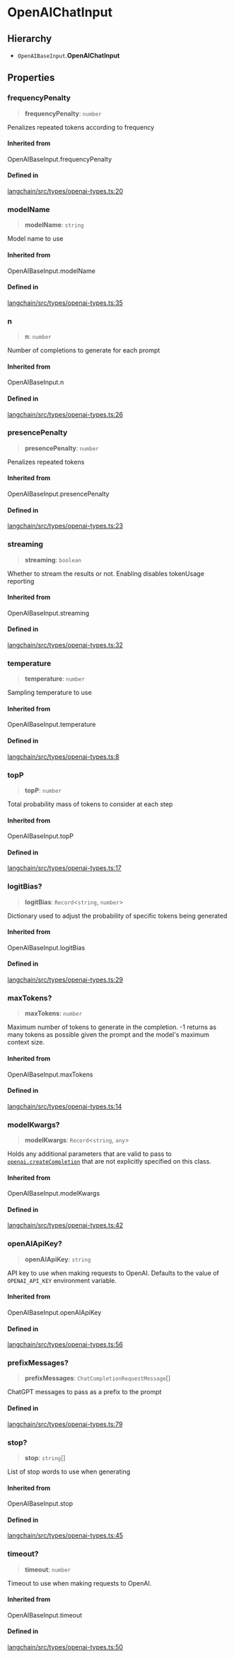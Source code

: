 OpenAIChatInput
===============

Hierarchy[​](#hierarchy "Direct link to Hierarchy")
---------------------------------------------------

*   `OpenAIBaseInput`.**OpenAIChatInput**

Properties[​](#properties "Direct link to Properties")
------------------------------------------------------

### frequencyPenalty[​](#frequencypenalty "Direct link to frequencyPenalty")

> **frequencyPenalty**: `number`

Penalizes repeated tokens according to frequency

#### Inherited from[​](#inherited-from "Direct link to Inherited from")

OpenAIBaseInput.frequencyPenalty

#### Defined in[​](#defined-in "Direct link to Defined in")

[langchain/src/types/openai-types.ts:20](https://github.com/hwchase17/langchainjs/blob/46e1734/langchain/src/types/openai-types.ts#L20)

### modelName[​](#modelname "Direct link to modelName")

> **modelName**: `string`

Model name to use

#### Inherited from[​](#inherited-from-1 "Direct link to Inherited from")

OpenAIBaseInput.modelName

#### Defined in[​](#defined-in-1 "Direct link to Defined in")

[langchain/src/types/openai-types.ts:35](https://github.com/hwchase17/langchainjs/blob/46e1734/langchain/src/types/openai-types.ts#L35)

### n[​](#n "Direct link to n")

> **n**: `number`

Number of completions to generate for each prompt

#### Inherited from[​](#inherited-from-2 "Direct link to Inherited from")

OpenAIBaseInput.n

#### Defined in[​](#defined-in-2 "Direct link to Defined in")

[langchain/src/types/openai-types.ts:26](https://github.com/hwchase17/langchainjs/blob/46e1734/langchain/src/types/openai-types.ts#L26)

### presencePenalty[​](#presencepenalty "Direct link to presencePenalty")

> **presencePenalty**: `number`

Penalizes repeated tokens

#### Inherited from[​](#inherited-from-3 "Direct link to Inherited from")

OpenAIBaseInput.presencePenalty

#### Defined in[​](#defined-in-3 "Direct link to Defined in")

[langchain/src/types/openai-types.ts:23](https://github.com/hwchase17/langchainjs/blob/46e1734/langchain/src/types/openai-types.ts#L23)

### streaming[​](#streaming "Direct link to streaming")

> **streaming**: `boolean`

Whether to stream the results or not. Enabling disables tokenUsage reporting

#### Inherited from[​](#inherited-from-4 "Direct link to Inherited from")

OpenAIBaseInput.streaming

#### Defined in[​](#defined-in-4 "Direct link to Defined in")

[langchain/src/types/openai-types.ts:32](https://github.com/hwchase17/langchainjs/blob/46e1734/langchain/src/types/openai-types.ts#L32)

### temperature[​](#temperature "Direct link to temperature")

> **temperature**: `number`

Sampling temperature to use

#### Inherited from[​](#inherited-from-5 "Direct link to Inherited from")

OpenAIBaseInput.temperature

#### Defined in[​](#defined-in-5 "Direct link to Defined in")

[langchain/src/types/openai-types.ts:8](https://github.com/hwchase17/langchainjs/blob/46e1734/langchain/src/types/openai-types.ts#L8)

### topP[​](#topp "Direct link to topP")

> **topP**: `number`

Total probability mass of tokens to consider at each step

#### Inherited from[​](#inherited-from-6 "Direct link to Inherited from")

OpenAIBaseInput.topP

#### Defined in[​](#defined-in-6 "Direct link to Defined in")

[langchain/src/types/openai-types.ts:17](https://github.com/hwchase17/langchainjs/blob/46e1734/langchain/src/types/openai-types.ts#L17)

### logitBias?[​](#logitbias "Direct link to logitBias?")

> **logitBias**: `Record`<`string`, `number`\>

Dictionary used to adjust the probability of specific tokens being generated

#### Inherited from[​](#inherited-from-7 "Direct link to Inherited from")

OpenAIBaseInput.logitBias

#### Defined in[​](#defined-in-7 "Direct link to Defined in")

[langchain/src/types/openai-types.ts:29](https://github.com/hwchase17/langchainjs/blob/46e1734/langchain/src/types/openai-types.ts#L29)

### maxTokens?[​](#maxtokens "Direct link to maxTokens?")

> **maxTokens**: `number`

Maximum number of tokens to generate in the completion. -1 returns as many tokens as possible given the prompt and the model's maximum context size.

#### Inherited from[​](#inherited-from-8 "Direct link to Inherited from")

OpenAIBaseInput.maxTokens

#### Defined in[​](#defined-in-8 "Direct link to Defined in")

[langchain/src/types/openai-types.ts:14](https://github.com/hwchase17/langchainjs/blob/46e1734/langchain/src/types/openai-types.ts#L14)

### modelKwargs?[​](#modelkwargs "Direct link to modelKwargs?")

> **modelKwargs**: `Record`<`string`, `any`\>

Holds any additional parameters that are valid to pass to [`openai.createCompletion`](https://platform.openai.com/docs/api-reference/completions/create) that are not explicitly specified on this class.

#### Inherited from[​](#inherited-from-9 "Direct link to Inherited from")

OpenAIBaseInput.modelKwargs

#### Defined in[​](#defined-in-9 "Direct link to Defined in")

[langchain/src/types/openai-types.ts:42](https://github.com/hwchase17/langchainjs/blob/46e1734/langchain/src/types/openai-types.ts#L42)

### openAIApiKey?[​](#openaiapikey "Direct link to openAIApiKey?")

> **openAIApiKey**: `string`

API key to use when making requests to OpenAI. Defaults to the value of `OPENAI_API_KEY` environment variable.

#### Inherited from[​](#inherited-from-10 "Direct link to Inherited from")

OpenAIBaseInput.openAIApiKey

#### Defined in[​](#defined-in-10 "Direct link to Defined in")

[langchain/src/types/openai-types.ts:56](https://github.com/hwchase17/langchainjs/blob/46e1734/langchain/src/types/openai-types.ts#L56)

### prefixMessages?[​](#prefixmessages "Direct link to prefixMessages?")

> **prefixMessages**: `ChatCompletionRequestMessage`\[\]

ChatGPT messages to pass as a prefix to the prompt

#### Defined in[​](#defined-in-11 "Direct link to Defined in")

[langchain/src/types/openai-types.ts:79](https://github.com/hwchase17/langchainjs/blob/46e1734/langchain/src/types/openai-types.ts#L79)

### stop?[​](#stop "Direct link to stop?")

> **stop**: `string`\[\]

List of stop words to use when generating

#### Inherited from[​](#inherited-from-11 "Direct link to Inherited from")

OpenAIBaseInput.stop

#### Defined in[​](#defined-in-12 "Direct link to Defined in")

[langchain/src/types/openai-types.ts:45](https://github.com/hwchase17/langchainjs/blob/46e1734/langchain/src/types/openai-types.ts#L45)

### timeout?[​](#timeout "Direct link to timeout?")

> **timeout**: `number`

Timeout to use when making requests to OpenAI.

#### Inherited from[​](#inherited-from-12 "Direct link to Inherited from")

OpenAIBaseInput.timeout

#### Defined in[​](#defined-in-13 "Direct link to Defined in")

[langchain/src/types/openai-types.ts:50](https://github.com/hwchase17/langchainjs/blob/46e1734/langchain/src/types/openai-types.ts#L50)